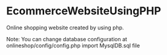 # EcommerceWebsiteUsingPHP
Online shopping website created by using php.

Note: You can change database configuration at onlineshop/config/config.php import MysqlDB.sql file

